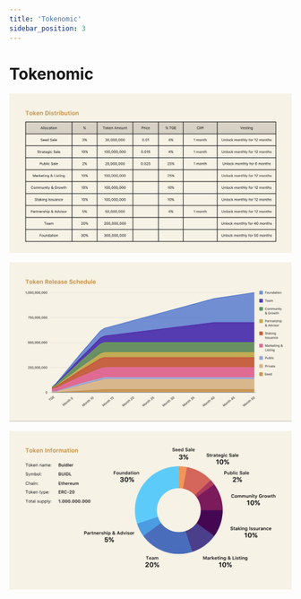 ```yaml
---
title: 'Tokenomic'
sidebar_position: 3
---
```

# Tokenomic

![token-info](../../static/img/general/token-info.png)

![token-distribution](../../static/img/general/token-distribution.png)

![token-release-schedule](../../static/img/general/token-release-schedule.png)